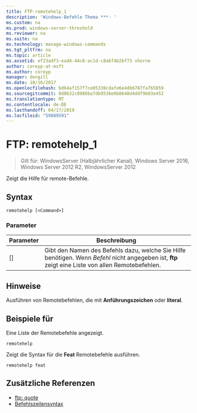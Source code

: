 ```yaml
---
title: FTP-remotehelp_1
description: 'Windows-Befehle Thema ***- '
ms.custom: na
ms.prod: windows-server-threshold
ms.reviewer: na
ms.suite: na
ms.technology: manage-windows-commands
ms.tgt_pltfrm: na
ms.topic: article
ms.assetid: ef23adf3-ead4-44c8-ac1d-c8a6f4b2bf73 vhorne
author: coreyp-at-msft
ms.author: coreyp
manager: dongill
ms.date: 10/16/2017
ms.openlocfilehash: bd64af157f7ce05330cdafe6e4db6787fa765859
ms.sourcegitcommit: 0d0b32c8986ba7db9536e0b8648d4ddf9b03e452
ms.translationtype: MT
ms.contentlocale: de-DE
ms.lasthandoff: 04/17/2019
ms.locfileid: "59889591"
---
```

# <a name="ftp-remotehelp1"></a>FTP: remotehelp_1

>Gilt für: WindowsServer (Halbjährlicher Kanal), Windows Server 2016, Windows Server 2012 R2, WindowsServer 2012

Zeigt die Hilfe für remote-Befehle.   
## <a name="syntax"></a>Syntax  
```  
remotehelp [<Command>]  
```  
### <a name="parameters"></a>Parameter  
|Parameter|Beschreibung|  
|-------|--------|  
|[<Command>]|Gibt den Namen des Befehls dazu, welche Sie Hilfe benötigen. Wenn *Befehl* nicht angegeben ist, **ftp** zeigt eine Liste von allen Remotebefehlen.|  
## <a name="remarks"></a>Hinweise  
Ausführen von Remotebefehlen, die mit **Anführungszeichen** oder **literal**.  
## <a name="BKMK_Examples"></a>Beispiele für  
Eine Liste der Remotebefehle angezeigt.  
```  
remotehelp  
```  
Zeigt die Syntax für die **Feat** Remotebefehle ausführen.  
```  
remotehelp feat  
```  
## <a name="additional-references"></a>Zusätzliche Referenzen  
-   [ftp: quote](ftp-quote.md)  
-   [Befehlszeilensyntax](command-line-syntax-key.md)  
